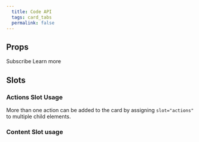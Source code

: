 ```yaml
---
  title: Code API
  tags: card_tabs
  permalink: false
---
```


## Props

<esds-data-table headers='{{ componentDocs.card.props.headers | dump }}' rows='{{ componentDocs.card.props.rows | dump }}'></esds-data-table>

<esds-do-dont>
  <esds-do caption="Use the href attribute when the entire card is actionable">
    <esds-card href="http://example.com" title="Visit example.com"></esds-card>
  </esds-do>
  <esds-dont caption="Don't use the href attribute when the card contains separate actions">
    <esds-card title="Our Newsletter is pretty great">
      <esds-button slot="actions" href="http://example.com" variant="secondary" size="small">Subscribe</esds-button>
      <esds-button slot="actions" href="http://example.com" variant="secondary" size="small">Learn more</esds-button>
    </esds-card>
  </esds-dont>
</esds-do-dont>

## Slots

<esds-data-table headers='{{ componentDocs.card.slots.headers | dump }}' rows='{{ componentDocs.card.slots.rows | dump }}'></esds-data-table>

### Actions Slot Usage

More than one action can be added to the card by assigning `slot="actions"` to multiple child elements.

<esds-example-code-pair source='<esds-card>
      <esds-button slot="actions" variant="secondary">Learn More</esds-button>
      <esds-button slot="actions" variant="secondary">Take Another Action</esds-button>
    </esds-card>'></esds-example-code-pair>

### Content Slot usage

<esds-example-code-pair source='<esds-card>
      <div slot="content">
        <h1>Any content you want to pass into a card</h1>
        <p>Can be passed in via the content slot.</p>
        <ul>
          <li>Even</li>
          <li>Unordered</li>
          <li>Lists</li>
        </ul>
      </div>
    </esds-card>'></esds-example-code-pair>
